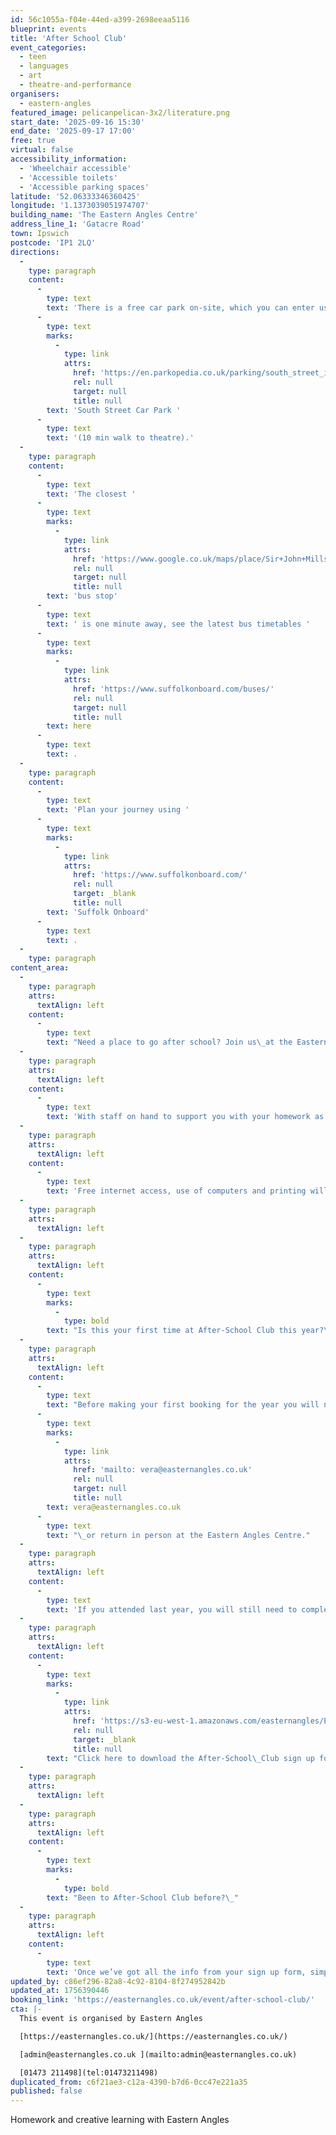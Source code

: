 ```yaml
---
id: 56c1055a-f04e-44ed-a399-2698eeaa5116
blueprint: events
title: 'After School Club'
event_categories:
  - teen
  - languages
  - art
  - theatre-and-performance
organisers:
  - eastern-angles
featured_image: pelicanpelican-3x2/literature.png
start_date: '2025-09-16 15:30'
end_date: '2025-09-17 17:00'
free: true
virtual: false
accessibility_information:
  - 'Wheelchair accessible'
  - 'Accessible toilets'
  - 'Accessible parking spaces'
latitude: '52.06333346360425'
longitude: '1.1373039051974707'
building_name: 'The Eastern Angles Centre'
address_line_1: 'Gatacre Road'
town: Ipswich
postcode: 'IP1 2LQ'
directions:
  -
    type: paragraph
    content:
      -
        type: text
        text: 'There is a free car park on-site, which you can enter using the large blue gates located on the right-hand side of Gatacre Road. Other car parks nearby which are pay and display include '
      -
        type: text
        marks:
          -
            type: link
            attrs:
              href: 'https://en.parkopedia.co.uk/parking/south_street_ipswich/?arriving=202410311500&leaving=202410311700'
              rel: null
              target: null
              title: null
        text: 'South Street Car Park '
      -
        type: text
        text: '(10 min walk to theatre).'
  -
    type: paragraph
    content:
      -
        type: text
        text: 'The closest '
      -
        type: text
        marks:
          -
            type: link
            attrs:
              href: 'https://www.google.co.uk/maps/place/Sir+John+Mills+Theatre/@52.0631843,1.1376062,19.75z/data=!4m12!1m6!3m5!1s0x47d9a1b5f34a8ddd:0xe05bc781d84ef4dd!2sEastern+Angles+Centre!8m2!3d52.0631422!4d1.13732!3m4!1s0x47d9a1b5f9a67d49:0x8856208cee78829a!8m2!3d52.063236!4d1.137275'
              rel: null
              target: null
              title: null
        text: 'bus stop'
      -
        type: text
        text: ' is one minute away, see the latest bus timetables '
      -
        type: text
        marks:
          -
            type: link
            attrs:
              href: 'https://www.suffolkonboard.com/buses/'
              rel: null
              target: null
              title: null
        text: here
      -
        type: text
        text: .
  -
    type: paragraph
    content:
      -
        type: text
        text: 'Plan your journey using '
      -
        type: text
        marks:
          -
            type: link
            attrs:
              href: 'https://www.suffolkonboard.com/'
              rel: null
              target: _blank
              title: null
        text: 'Suffolk Onboard'
      -
        type: text
        text: .
  -
    type: paragraph
content_area:
  -
    type: paragraph
    attrs:
      textAlign: left
    content:
      -
        type: text
        text: "Need a place to go after school? Join us\_at the Eastern Angles Centre for After-School Club! Whether you need a quiet place to do your homework or just want to get creative and enjoy some time with your friends – this is the place for you."
  -
    type: paragraph
    attrs:
      textAlign: left
    content:
      -
        type: text
        text: 'With staff on hand to support you with your homework as well as run creative activities this is a safe space to learn, have fun and make new friends. Activities include arts & crafts, storytelling, reading, board games, and more!'
  -
    type: paragraph
    attrs:
      textAlign: left
    content:
      -
        type: text
        text: 'Free internet access, use of computers and printing will also be available, as well as free snacks.'
  -
    type: paragraph
    attrs:
      textAlign: left
  -
    type: paragraph
    attrs:
      textAlign: left
    content:
      -
        type: text
        marks:
          -
            type: bold
        text: "Is this your first time at After-School Club this year?\_"
  -
    type: paragraph
    attrs:
      textAlign: left
    content:
      -
        type: text
        text: "Before making your first booking for the year you will need to complete a sign up form. There are printed versions available to collect from the Eastern Angles Centre. Please return completed forms to After-School\_Manager\_Vera Maia\_– email to\_"
      -
        type: text
        marks:
          -
            type: link
            attrs:
              href: 'mailto: vera@easternangles.co.uk'
              rel: null
              target: null
              title: null
        text: vera@easternangles.co.uk
      -
        type: text
        text: "\_or return in person at the Eastern Angles Centre."
  -
    type: paragraph
    attrs:
      textAlign: left
    content:
      -
        type: text
        text: 'If you attended last year, you will still need to complete a new form for the new academic year.'
  -
    type: paragraph
    attrs:
      textAlign: left
    content:
      -
        type: text
        marks:
          -
            type: link
            attrs:
              href: 'https://s3-eu-west-1.amazonaws.com/easternangles/Engagement/After-School-Club-Sign-Up-Form.docx'
              rel: null
              target: _blank
              title: null
        text: "Click here to download the After-School\_Club sign up form.\_"
  -
    type: paragraph
    attrs:
      textAlign: left
  -
    type: paragraph
    attrs:
      textAlign: left
    content:
      -
        type: text
        marks:
          -
            type: bold
        text: "Been to After-School Club before?\_"
  -
    type: paragraph
    attrs:
      textAlign: left
    content:
      -
        type: text
        text: 'Once we’ve got all the info from your sign up form, simply come along to your first session and let the staff know if you’re coming back next week. We do have a limited capacity so please make sure to let us know if you will be attending so we can add your name to our register and ensure we have a space for you.'
updated_by: c86ef296-82a8-4c92-8104-8f274952842b
updated_at: 1756390446
booking_link: 'https://easternangles.co.uk/event/after-school-club/'
cta: |-
  This event is organised by Eastern Angles

  [https://easternangles.co.uk/](https://easternangles.co.uk/) 

  [admin@easternangles.co.uk ](mailto:admin@easternangles.co.uk)

  [01473 211498](tel:01473211498)
duplicated_from: c6f21ae3-c12a-4390-b7d6-0cc47e221a35
published: false
---
```

Homework and creative learning with Eastern Angles